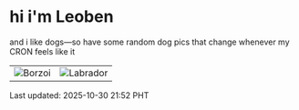 # hi i'm Leoben

and i like dogs—so have some random dog pics that change whenever my CRON feels like it

|  |  |
|--------|----------|
| ![Borzoi](https://random-dog-vercel.vercel.app/api/random-borzoi?v=1761832374) | ![Labrador](https://random-dog-vercel.vercel.app/api/random-labrador?v=1761832374) |

Last updated: 2025-10-30 21:52 PHT
